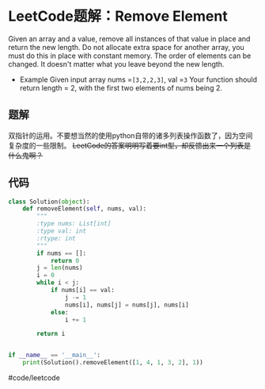 # LeetCode题解：Remove Element
Given an array and a value, remove all instances of that value in place and return the new length.
Do not allocate extra space for another array, you must do this in place with constant memory.
The order of elements can be changed. It doesn't matter what you leave beyond the new length.

* Example
Given input array nums =`[3,2,2,3]`, val =`3`
Your function should return length = 2, with the first two elements of nums being 2.

## 题解
双指针的运用。不要想当然的使用python自带的诸多列表操作函数了，因为空间复杂度的一些限制。
~~LeetCode的答案明明写着要int型，却反馈出来一个列表是什么鬼啊？~~

## 代码
```python
class Solution(object):
    def removeElement(self, nums, val):
        """
        :type nums: List[int]
        :type val: int
        :rtype: int
        """
        if nums == []:
            return 0
        j = len(nums)
        i = 0
        while i < j:
            if nums[i] == val:
                j -= 1
                nums[i], nums[j] = nums[j], nums[i]
            else:
                i += 1

        return i


if __name__ == '__main__':
    print(Solution().removeElement([1, 4, 1, 3, 2], 1))
```
#code/leetcode
